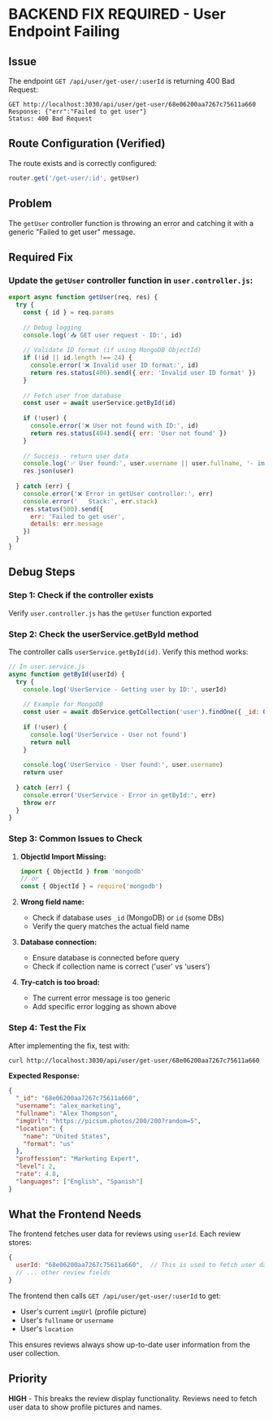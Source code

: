 # BACKEND FIX REQUIRED - User Endpoint Failing

## Issue
The endpoint `GET /api/user/get-user/:userId` is returning 400 Bad Request:

```
GET http://localhost:3030/api/user/get-user/68e06200aa7267c75611a660
Response: {"err":"Failed to get user"}
Status: 400 Bad Request
```

## Route Configuration (Verified)
The route exists and is correctly configured:
```javascript
router.get('/get-user/:id', getUser)
```

## Problem
The `getUser` controller function is throwing an error and catching it with a generic "Failed to get user" message.

## Required Fix

### Update the `getUser` controller function in `user.controller.js`:

```javascript
export async function getUser(req, res) {
  try {
    const { id } = req.params
    
    // Debug logging
    console.log('📥 GET user request - ID:', id)
    
    // Validate ID format (if using MongoDB ObjectId)
    if (!id || id.length !== 24) {
      console.error('❌ Invalid user ID format:', id)
      return res.status(400).send({ err: 'Invalid user ID format' })
    }
    
    // Fetch user from database
    const user = await userService.getById(id)
    
    if (!user) {
      console.error('❌ User not found with ID:', id)
      return res.status(404).send({ err: 'User not found' })
    }
    
    // Success - return user data
    console.log('✅ User found:', user.username || user.fullname, '- imgUrl:', user.imgUrl ? 'present' : 'missing')
    res.json(user)
    
  } catch (err) {
    console.error('❌ Error in getUser controller:', err)
    console.error('   Stack:', err.stack)
    res.status(500).send({ 
      err: 'Failed to get user', 
      details: err.message 
    })
  }
}
```

## Debug Steps

### Step 1: Check if the controller exists
Verify `user.controller.js` has the `getUser` function exported

### Step 2: Check the userService.getById method
The controller calls `userService.getById(id)`. Verify this method works:

```javascript
// In user.service.js
async function getById(userId) {
  try {
    console.log('UserService - Getting user by ID:', userId)
    
    // Example for MongoDB
    const user = await dbService.getCollection('user').findOne({ _id: ObjectId(userId) })
    
    if (!user) {
      console.log('UserService - User not found')
      return null
    }
    
    console.log('UserService - User found:', user.username)
    return user
    
  } catch (err) {
    console.error('UserService - Error in getById:', err)
    throw err
  }
}
```

### Step 3: Common Issues to Check

1. **ObjectId Import Missing:**
   ```javascript
   import { ObjectId } from 'mongodb'
   // or
   const { ObjectId } = require('mongodb')
   ```

2. **Wrong field name:**
   - Check if database uses `_id` (MongoDB) or `id` (some DBs)
   - Verify the query matches the actual field name

3. **Database connection:**
   - Ensure database is connected before query
   - Check if collection name is correct ('user' vs 'users')

4. **Try-catch is too broad:**
   - The current error message is too generic
   - Add specific error logging as shown above

### Step 4: Test the Fix

After implementing the fix, test with:
```bash
curl http://localhost:3030/api/user/get-user/68e06200aa7267c75611a660
```

**Expected Response:**
```json
{
  "_id": "68e06200aa7267c75611a660",
  "username": "alex_marketing",
  "fullname": "Alex Thompson",
  "imgUrl": "https://picsum.photos/200/200?random=5",
  "location": {
    "name": "United States",
    "format": "us"
  },
  "proffession": "Marketing Expert",
  "level": 2,
  "rate": 4.8,
  "languages": ["English", "Spanish"]
}
```

## What the Frontend Needs

The frontend fetches user data for reviews using `userId`. Each review stores:
```javascript
{
  userId: "68e06200aa7267c75611a660",  // This is used to fetch user data
  // ... other review fields
}
```

The frontend then calls `GET /api/user/get-user/:userId` to get:
- User's current `imgUrl` (profile picture)
- User's `fullname` or `username`
- User's `location`

This ensures reviews always show up-to-date user information from the user collection.

## Priority
**HIGH** - This breaks the review display functionality. Reviews need to fetch user data to show profile pictures and names.

